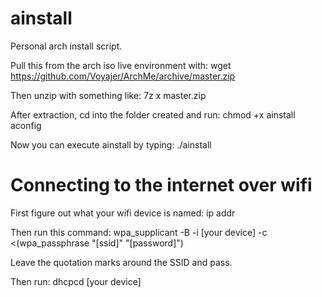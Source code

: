 # ainstall
Personal arch install script.

Pull this from the arch iso live environment with:
wget https://github.com/Voyajer/ArchMe/archive/master.zip

Then unzip with something like:
7z x master.zip

After extraction, cd into the folder created and run:
chmod +x ainstall aconfig

Now you can execute ainstall by typing:
./ainstall

# Connecting to the internet over wifi

First figure out what your wifi device is named:
ip addr

Then run this command:
wpa_supplicant -B -i [your device] -c <(wpa_passphrase "[ssid]" "[password]")

Leave the quotation marks around the SSID and pass.

Then run:
dhcpcd [your device]
